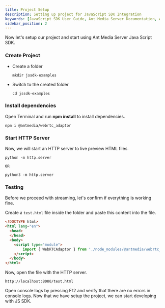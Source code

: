 ```yaml
---
title: Project Setup
description: Setting up project for JavaScript SDK Integration
keywords: [JavaScript SDK User Guide, Ant Media Server Documentation, Ant Media Server Tutorials]
sidebar_position: 2
---
```


Now let's setup our project and start using Ant Media Server Java Script SDK.

### Create Project 

- Create a folder

  ```
  mkdir jssdk-examples
  ```

- Switch to the created folder

  ```
  cd jssdk-examples
  ```

### Install dependencies

Open Terminal and run **npm install** to install dependencies.

```
npm i @antmedia/webrtc_adaptor
```

### Start HTTP Server

Now, we will start an HTTP server to live preview HTML files. 

```
python -m http.server

OR

python3 -m http.server
```

### Testing

Before we proceed with streaming, let's confirm if everything is working fine.

Create a `test.html` file inside the folder and paste this content into the file.

```html
<!DOCTYPE html>
<html lang="en">
  <head>
  </head>
  <body>
    <script type="module">
        import { WebRTCAdaptor } from './node_modules/@antmedia/webrtc_adaptor/src/main/js/webrtc_adaptor.js';
    </script>
  </body>
</html>
```

Now, open the file with the HTTP server.

```
http://localhost:8000/test.html
```

Open console logs by pressing F12 and verify that there are no errors in console logs. Now that we have setup the project, we can start developing with JS SDK.
